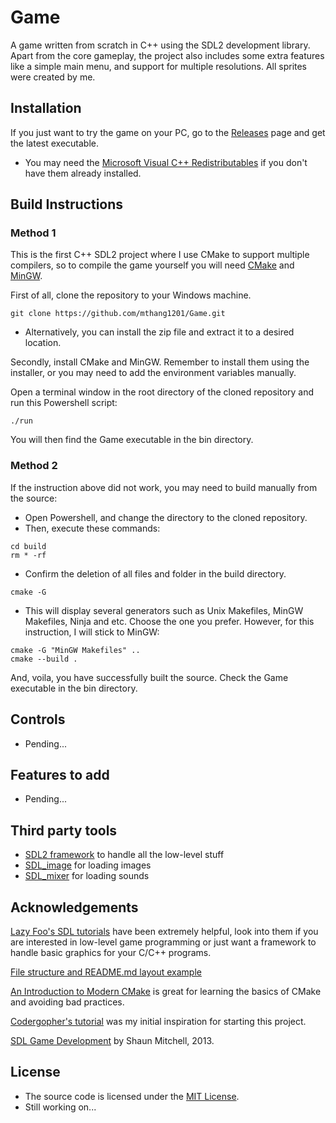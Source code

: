 # Game
A game written from scratch in C++ using the SDL2 development library. Apart from the core gameplay, the project also includes some extra features like <!--a ghost block to reduce misdrops, -->a simple main menu, and support for multiple resolutions. All sprites were created by me.

<!-- ![](gallery/gameplay.gif) -->

<!-- ## Gallery
<img src="gallery/mainmenu.png" width = "310"> <img src="gallery/options.png" width = "310"> <img src="gallery/pausemenu.png" width = "310"> -->

## Installation
If you just want to try the game on your PC, go to the [Releases](https://github.com/mthang1201/Game/releases) page and get the latest executable.
- You may need the [Microsoft Visual C++ Redistributables](https://support.microsoft.com/en-us/topic/the-latest-supported-visual-c-downloads-2647da03-1eea-4433-9aff-95f26a218cc0) if you don't have them already installed.

## Build Instructions
### Method 1
This is the first C++ SDL2 project where I use CMake to support multiple compilers, so to compile the game yourself you will need [CMake](https://cmake.org/download/) and [MinGW](https://www.mingw-w64.org/downloads/).

First of all, clone the repository to your Windows machine.
```
git clone https://github.com/mthang1201/Game.git
```
- Alternatively, you can install the zip file and extract it to a desired location.

Secondly, install CMake and MinGW. Remember to install them using the installer, or you may need to add the environment variables manually.

Open a terminal window in the root directory of the cloned repository and run this Powershell script:
```
./run
```

You will then find the Game executable in the bin directory.

### Method 2
If the instruction above did not work, you may need to build manually from the source:

- Open Powershell, and change the directory to the cloned repository.
- Then, execute these commands:
```
cd build
rm * -rf
```
- Confirm the deletion of all files and folder in the build directory.
```
cmake -G
```
- This will display several generators such as Unix Makefiles, MinGW Makefiles, Ninja and etc. Choose the one you prefer. However, for this instruction, I will stick to MinGW:
```
cmake -G "MinGW Makefiles" ..
cmake --build .
```

And, voila, you have successfully built the source. Check the Game executable in the bin directory.

## Controls
- Pending...

## Features to add
- Pending...

## Third party tools
- [SDL2 framework](https://github.com/libsdl-org/SDL/releases/tag/prerelease-2.29.2) to handle all the low-level stuff
- [SDL_image](https://github.com/libsdl-org/SDL_image/releases/tag/release-2.8.2) for loading images
- [SDL_mixer](https://github.com/libsdl-org/SDL_mixer/releases/tag/release-2.8.0) for loading sounds

## Acknowledgements
[Lazy Foo's SDL tutorials](https://lazyfoo.net/tutorials/SDL/index.php) have been extremely helpful, look into them if you are interested in low-level game programming or just want a framework to handle basic graphics for your C/C++ programs.

[File structure and README.md layout example](https://github.com/mvlassis/pixeltetris)

[An Introduction to Modern CMake](https://www.willusher.io/sdl2%20tutorials/2014/03/06/lesson-0-cmake) is great for learning the basics of CMake and avoiding bad practices.

[Codergopher's tutorial](https://www.youtube.com/playlist?list=PL2RPjWnJduNmXHRYwdtublIPdlqocBoLS) was my initial inspiration for starting this project.

[SDL Game Development](https://books.google.com.vn/books/about/SDL_Game_Development.html?id=SbmfrHIlhK4C&source=kp_book_description&redir_esc=y) by Shaun Mitchell, 2013.

## License
- The source code is licensed under the [MIT License](https://tldrlegal.com/license/mit-license).
- Still working on...
<!-- - The Munro fonts are licensed under the [SIL Open Font License](http://scripts.sil.org/OFL). -->
